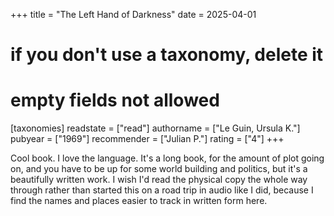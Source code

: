 +++
title = "The Left Hand of Darkness"
date = 2025-04-01
# if you don't use a taxonomy, delete it
# empty fields not allowed
[taxonomies]
  readstate = ["read"]
  authorname = ["Le Guin, Ursula K."]
  pubyear = ["1969"]
  recommender = ["Julian P."]
  rating = ["4"]
+++

Cool book. I love the language. It's a long book, for the amount of plot going on, and you have to be up for some world building and politics, but it's a beautifully written work. I wish I'd read the physical copy the whole way through rather than started this on a road trip in audio like I did, because I find the names and places easier to track in written form here.